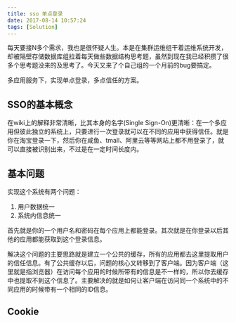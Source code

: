 ```yaml
---
title: sso 单点登录
date: 2017-08-14 10:57:24
tags: [Solution]
---
```


每天要接N多个需求，我也是很怀疑人生。本是在集群运维组干着运维系统开发，却被隔壁存储数据库组拉着每天做些数据结构思考题，虽然到现在我已经积攒了很多个思考题没来的及思考了。今天又来了个自己组的一个月前的bug要搞定。

多应用服务下，实现单点登录，多点信任的方案。

## SSO的基本概念

在wiki上的解释非常清晰，比其本身的名字(Single Sign-On)更清晰：在一个多应用但彼此独立的系统上，只要进行一次登录就可以在不同的应用中获得信任。就是你在淘宝登录一下，然后你在咸鱼、tmall、阿里云等等网站上都不用登录了，就可以直接被识别出来，不过是在一定时间长度内。

## 基本问题

实现这个系统有两个问题：

1. 用户数据统一
2. 系统内信息统一

首先就是你的一个用户名和密码在每个应用上都能登录。其次就是在你登录以后其他的应用都能获取到这个登录信息。

解决这个问题的主要思路就是建立一个公共的缓存，所有的应用都去这里提取用户的信任信息。有了公共缓存以后，问题的核心又转移到了客户端。因为客户端（这里就是指浏览器）在访问每个应用的时候所带有的信息是不一样的，所以你去缓存中也提取不到这个信息了。主要解决的就是如何让客户端在访问同一个系统中的不同应用的时候带有一个相同的ID信息。

## Cookie

